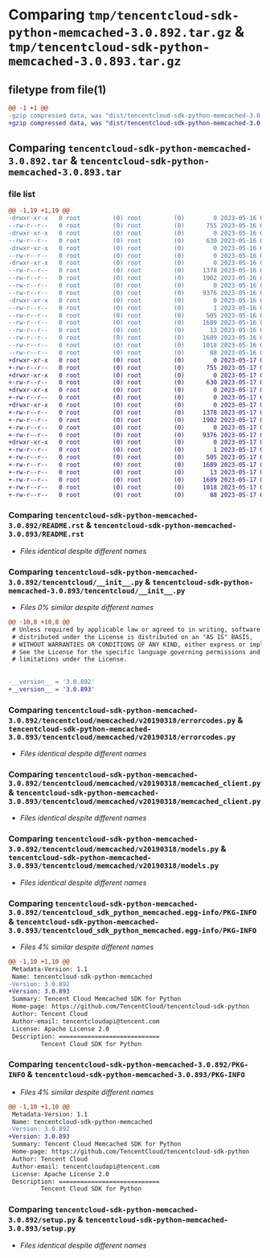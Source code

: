 # Comparing `tmp/tencentcloud-sdk-python-memcached-3.0.892.tar.gz` & `tmp/tencentcloud-sdk-python-memcached-3.0.893.tar.gz`

## filetype from file(1)

```diff
@@ -1 +1 @@
-gzip compressed data, was "dist/tencentcloud-sdk-python-memcached-3.0.892.tar", last modified: Tue May 16 00:40:42 2023, max compression
+gzip compressed data, was "dist/tencentcloud-sdk-python-memcached-3.0.893.tar", last modified: Wed May 17 03:35:24 2023, max compression
```

## Comparing `tencentcloud-sdk-python-memcached-3.0.892.tar` & `tencentcloud-sdk-python-memcached-3.0.893.tar`

### file list

```diff
@@ -1,19 +1,19 @@
-drwxr-xr-x   0 root         (0) root         (0)        0 2023-05-16 00:40:42.000000 tencentcloud-sdk-python-memcached-3.0.892/
--rw-r--r--   0 root         (0) root         (0)      755 2023-05-16 00:40:41.000000 tencentcloud-sdk-python-memcached-3.0.892/README.rst
-drwxr-xr-x   0 root         (0) root         (0)        0 2023-05-16 00:40:42.000000 tencentcloud-sdk-python-memcached-3.0.892/tencentcloud/
--rw-r--r--   0 root         (0) root         (0)      630 2023-05-16 00:40:41.000000 tencentcloud-sdk-python-memcached-3.0.892/tencentcloud/__init__.py
-drwxr-xr-x   0 root         (0) root         (0)        0 2023-05-16 00:40:42.000000 tencentcloud-sdk-python-memcached-3.0.892/tencentcloud/memcached/
--rw-r--r--   0 root         (0) root         (0)        0 2023-05-16 00:40:41.000000 tencentcloud-sdk-python-memcached-3.0.892/tencentcloud/memcached/__init__.py
-drwxr-xr-x   0 root         (0) root         (0)        0 2023-05-16 00:40:42.000000 tencentcloud-sdk-python-memcached-3.0.892/tencentcloud/memcached/v20190318/
--rw-r--r--   0 root         (0) root         (0)     1378 2023-05-16 00:40:41.000000 tencentcloud-sdk-python-memcached-3.0.892/tencentcloud/memcached/v20190318/errorcodes.py
--rw-r--r--   0 root         (0) root         (0)     1902 2023-05-16 00:40:41.000000 tencentcloud-sdk-python-memcached-3.0.892/tencentcloud/memcached/v20190318/memcached_client.py
--rw-r--r--   0 root         (0) root         (0)        0 2023-05-16 00:40:41.000000 tencentcloud-sdk-python-memcached-3.0.892/tencentcloud/memcached/v20190318/__init__.py
--rw-r--r--   0 root         (0) root         (0)     9376 2023-05-16 00:40:41.000000 tencentcloud-sdk-python-memcached-3.0.892/tencentcloud/memcached/v20190318/models.py
-drwxr-xr-x   0 root         (0) root         (0)        0 2023-05-16 00:40:42.000000 tencentcloud-sdk-python-memcached-3.0.892/tencentcloud_sdk_python_memcached.egg-info/
--rw-r--r--   0 root         (0) root         (0)        1 2023-05-16 00:40:42.000000 tencentcloud-sdk-python-memcached-3.0.892/tencentcloud_sdk_python_memcached.egg-info/dependency_links.txt
--rw-r--r--   0 root         (0) root         (0)      505 2023-05-16 00:40:42.000000 tencentcloud-sdk-python-memcached-3.0.892/tencentcloud_sdk_python_memcached.egg-info/SOURCES.txt
--rw-r--r--   0 root         (0) root         (0)     1689 2023-05-16 00:40:42.000000 tencentcloud-sdk-python-memcached-3.0.892/tencentcloud_sdk_python_memcached.egg-info/PKG-INFO
--rw-r--r--   0 root         (0) root         (0)       13 2023-05-16 00:40:42.000000 tencentcloud-sdk-python-memcached-3.0.892/tencentcloud_sdk_python_memcached.egg-info/top_level.txt
--rw-r--r--   0 root         (0) root         (0)     1689 2023-05-16 00:40:42.000000 tencentcloud-sdk-python-memcached-3.0.892/PKG-INFO
--rw-r--r--   0 root         (0) root         (0)     1018 2023-05-16 00:40:41.000000 tencentcloud-sdk-python-memcached-3.0.892/setup.py
--rw-r--r--   0 root         (0) root         (0)       88 2023-05-16 00:40:42.000000 tencentcloud-sdk-python-memcached-3.0.892/setup.cfg
+drwxr-xr-x   0 root         (0) root         (0)        0 2023-05-17 03:35:24.000000 tencentcloud-sdk-python-memcached-3.0.893/
+-rw-r--r--   0 root         (0) root         (0)      755 2023-05-17 03:35:24.000000 tencentcloud-sdk-python-memcached-3.0.893/README.rst
+drwxr-xr-x   0 root         (0) root         (0)        0 2023-05-17 03:35:24.000000 tencentcloud-sdk-python-memcached-3.0.893/tencentcloud/
+-rw-r--r--   0 root         (0) root         (0)      630 2023-05-17 03:35:24.000000 tencentcloud-sdk-python-memcached-3.0.893/tencentcloud/__init__.py
+drwxr-xr-x   0 root         (0) root         (0)        0 2023-05-17 03:35:24.000000 tencentcloud-sdk-python-memcached-3.0.893/tencentcloud/memcached/
+-rw-r--r--   0 root         (0) root         (0)        0 2023-05-17 03:35:24.000000 tencentcloud-sdk-python-memcached-3.0.893/tencentcloud/memcached/__init__.py
+drwxr-xr-x   0 root         (0) root         (0)        0 2023-05-17 03:35:24.000000 tencentcloud-sdk-python-memcached-3.0.893/tencentcloud/memcached/v20190318/
+-rw-r--r--   0 root         (0) root         (0)     1378 2023-05-17 03:35:24.000000 tencentcloud-sdk-python-memcached-3.0.893/tencentcloud/memcached/v20190318/errorcodes.py
+-rw-r--r--   0 root         (0) root         (0)     1902 2023-05-17 03:35:24.000000 tencentcloud-sdk-python-memcached-3.0.893/tencentcloud/memcached/v20190318/memcached_client.py
+-rw-r--r--   0 root         (0) root         (0)        0 2023-05-17 03:35:24.000000 tencentcloud-sdk-python-memcached-3.0.893/tencentcloud/memcached/v20190318/__init__.py
+-rw-r--r--   0 root         (0) root         (0)     9376 2023-05-17 03:35:24.000000 tencentcloud-sdk-python-memcached-3.0.893/tencentcloud/memcached/v20190318/models.py
+drwxr-xr-x   0 root         (0) root         (0)        0 2023-05-17 03:35:24.000000 tencentcloud-sdk-python-memcached-3.0.893/tencentcloud_sdk_python_memcached.egg-info/
+-rw-r--r--   0 root         (0) root         (0)        1 2023-05-17 03:35:24.000000 tencentcloud-sdk-python-memcached-3.0.893/tencentcloud_sdk_python_memcached.egg-info/dependency_links.txt
+-rw-r--r--   0 root         (0) root         (0)      505 2023-05-17 03:35:24.000000 tencentcloud-sdk-python-memcached-3.0.893/tencentcloud_sdk_python_memcached.egg-info/SOURCES.txt
+-rw-r--r--   0 root         (0) root         (0)     1689 2023-05-17 03:35:24.000000 tencentcloud-sdk-python-memcached-3.0.893/tencentcloud_sdk_python_memcached.egg-info/PKG-INFO
+-rw-r--r--   0 root         (0) root         (0)       13 2023-05-17 03:35:24.000000 tencentcloud-sdk-python-memcached-3.0.893/tencentcloud_sdk_python_memcached.egg-info/top_level.txt
+-rw-r--r--   0 root         (0) root         (0)     1689 2023-05-17 03:35:24.000000 tencentcloud-sdk-python-memcached-3.0.893/PKG-INFO
+-rw-r--r--   0 root         (0) root         (0)     1018 2023-05-17 03:35:24.000000 tencentcloud-sdk-python-memcached-3.0.893/setup.py
+-rw-r--r--   0 root         (0) root         (0)       88 2023-05-17 03:35:24.000000 tencentcloud-sdk-python-memcached-3.0.893/setup.cfg
```

### Comparing `tencentcloud-sdk-python-memcached-3.0.892/README.rst` & `tencentcloud-sdk-python-memcached-3.0.893/README.rst`

 * *Files identical despite different names*

### Comparing `tencentcloud-sdk-python-memcached-3.0.892/tencentcloud/__init__.py` & `tencentcloud-sdk-python-memcached-3.0.893/tencentcloud/__init__.py`

 * *Files 0% similar despite different names*

```diff
@@ -10,8 +10,8 @@
 # Unless required by applicable law or agreed to in writing, software
 # distributed under the License is distributed on an "AS IS" BASIS,
 # WITHOUT WARRANTIES OR CONDITIONS OF ANY KIND, either express or implied.
 # See the License for the specific language governing permissions and
 # limitations under the License.
 
 
-__version__ = '3.0.892'
+__version__ = '3.0.893'
```

### Comparing `tencentcloud-sdk-python-memcached-3.0.892/tencentcloud/memcached/v20190318/errorcodes.py` & `tencentcloud-sdk-python-memcached-3.0.893/tencentcloud/memcached/v20190318/errorcodes.py`

 * *Files identical despite different names*

### Comparing `tencentcloud-sdk-python-memcached-3.0.892/tencentcloud/memcached/v20190318/memcached_client.py` & `tencentcloud-sdk-python-memcached-3.0.893/tencentcloud/memcached/v20190318/memcached_client.py`

 * *Files identical despite different names*

### Comparing `tencentcloud-sdk-python-memcached-3.0.892/tencentcloud/memcached/v20190318/models.py` & `tencentcloud-sdk-python-memcached-3.0.893/tencentcloud/memcached/v20190318/models.py`

 * *Files identical despite different names*

### Comparing `tencentcloud-sdk-python-memcached-3.0.892/tencentcloud_sdk_python_memcached.egg-info/PKG-INFO` & `tencentcloud-sdk-python-memcached-3.0.893/tencentcloud_sdk_python_memcached.egg-info/PKG-INFO`

 * *Files 4% similar despite different names*

```diff
@@ -1,10 +1,10 @@
 Metadata-Version: 1.1
 Name: tencentcloud-sdk-python-memcached
-Version: 3.0.892
+Version: 3.0.893
 Summary: Tencent Cloud Memcached SDK for Python
 Home-page: https://github.com/TencentCloud/tencentcloud-sdk-python
 Author: Tencent Cloud
 Author-email: tencentcloudapi@tencent.com
 License: Apache License 2.0
 Description: ============================
         Tencent Cloud SDK for Python
```

### Comparing `tencentcloud-sdk-python-memcached-3.0.892/PKG-INFO` & `tencentcloud-sdk-python-memcached-3.0.893/PKG-INFO`

 * *Files 4% similar despite different names*

```diff
@@ -1,10 +1,10 @@
 Metadata-Version: 1.1
 Name: tencentcloud-sdk-python-memcached
-Version: 3.0.892
+Version: 3.0.893
 Summary: Tencent Cloud Memcached SDK for Python
 Home-page: https://github.com/TencentCloud/tencentcloud-sdk-python
 Author: Tencent Cloud
 Author-email: tencentcloudapi@tencent.com
 License: Apache License 2.0
 Description: ============================
         Tencent Cloud SDK for Python
```

### Comparing `tencentcloud-sdk-python-memcached-3.0.892/setup.py` & `tencentcloud-sdk-python-memcached-3.0.893/setup.py`

 * *Files identical despite different names*

